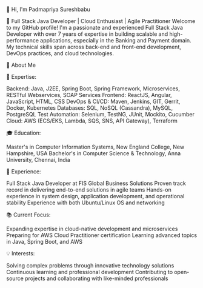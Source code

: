 👋 Hi, I'm Padmapriya Sureshbabu

🚀 Full Stack Java Developer | Cloud Enthusiast | Agile Practitioner
Welcome to my GitHub profile! I'm a passionate and experienced Full Stack Java Developer with over 7 years of expertise in building scalable and high-performance applications, especially in the Banking and Payment domain. My technical skills span across back-end and front-end development, DevOps practices, and cloud technologies.

🌟 About Me

🔧 Expertise:

Backend: Java, J2EE, Spring Boot, Spring Framework, Microservices, RESTful Webservices, SOAP Services
Frontend: ReactJS, Angular, JavaScript, HTML, CSS
DevOps & CI/CD: Maven, Jenkins, GIT, Gerrit, Docker, Kubernetes
Databases: SQL, NoSQL (Cassandra), MySQL, PostgreSQL
Test Automation: Selenium, TestNG, JUnit, Mockito, Cucumber
Cloud: AWS (ECS/EKS, Lambda, SQS, SNS, API Gateway), Terraform

🎓 Education:

Master's in Computer Information Systems, New England College, New Hampshire, USA
Bachelor's in Computer Science & Technology, Anna University, Chennai, India

💼 Experience:

Full Stack Java Developer at FIS Global Business Solutions
Proven track record in delivering end-to-end solutions in agile teams
Hands-on experience in system design, application development, and operational stability
Experience with both Ubuntu/Linux OS and networking

📚 Current Focus:

Expanding expertise in cloud-native development and microservices
Preparing for AWS Cloud Practitioner certification
Learning advanced topics in Java, Spring Boot, and AWS

💡 Interests:

Solving complex problems through innovative technology solutions
Continuous learning and professional development
Contributing to open-source projects and collaborating with like-minded professionals
